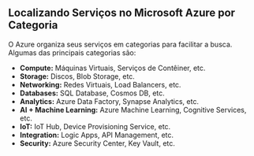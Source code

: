 ## Localizando Serviços no Microsoft Azure por Categoria

O Azure organiza seus serviços em categorias para facilitar a busca. Algumas das principais categorias são:

* **Compute:** Máquinas Virtuais, Serviços de Contêiner, etc.
* **Storage:** Discos, Blob Storage, etc.
* **Networking:** Redes Virtuais, Load Balancers, etc.
* **Databases:** SQL Database, Cosmos DB, etc.
* **Analytics:** Azure Data Factory, Synapse Analytics, etc.
* **AI + Machine Learning:** Azure Machine Learning, Cognitive Services, etc.
* **IoT:** IoT Hub, Device Provisioning Service, etc.
* **Integration:** Logic Apps, API Management, etc.
* **Security:** Azure Security Center, Key Vault, etc.

